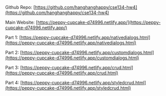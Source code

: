 Github Repo: [https://github.com/hanghanghappy/cse134-hw4](https://github.com/hanghanghappy/cse134-hw4)

Main Website: [https://peppy-cupcake-d74996.netlify.app/](https://peppy-cupcake-d74996.netlify.app/)

Part 1: [https://peppy-cupcake-d74996.netlify.app/nativedialogs.html](https://peppy-cupcake-d74996.netlify.app/nativedialogs.html)

Part 2: [https://peppy-cupcake-d74996.netlify.app/customdialogs.html](https://peppy-cupcake-d74996.netlify.app/customdialogs.html)

Part 3: [https://peppy-cupcake-d74996.netlify.app/crud.html](https://peppy-cupcake-d74996.netlify.app/crud.html)

Part 4: [https://peppy-cupcake-d74996.netlify.app/styledcrud.html](https://peppy-cupcake-d74996.netlify.app/styledcrud.html)
